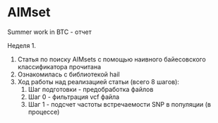# AIMset
Summer work in BTC - отчет

Неделя 1.
1) Статья по поиску AIMsets с помощью наивного байесовского классификатора прочитана
2) Ознакомилась с библиотекой hail
3) Ход работы над реализацией статьи (всего 8 шагов):
   1. Шаг подготовки - предобработка файлов
   2. Шаг 0 - фильтрация vcf файла
   3. Шаг 1 - подсчет частоты встречаемости SNP в популяции (в процессе)
